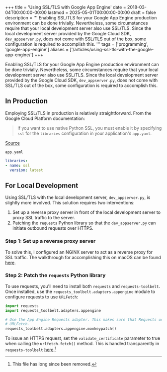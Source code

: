 +++
title = 'Using SSL/TLS with Google App Engine'
date = 2018-03-04T00:00:00-00:00
lastmod = 2025-05-01T00:00:00-00:00
draft = false
description = '''
Enabling SSL/TLS for your Google App Engine production environment can be done
trivially. Nevertheless, some circumstances require that your local development
server also use SSL/TLS. Since the local development server provided by the
Google Cloud SDK, `dev_appserver.py`, does not come with SSL/TLS out of the
box, some configuration is required to accomplish this.
'''
tags = ['programming', 'google-app-engine']
aliases = ['/articles/using-ssl-tls-with-the-google-app-engine/']
+++

Enabling SSL/TLS for your Google App Engine production environment can be done
trivially. Nevertheless, some circumstances require that your local development
server also use SSL/TLS. Since the local development server provided by the
Google Cloud SDK, `dev_appserver.py`, does not come with SSL/TLS out of the
box, some configuration is required to accomplish this.

## In Production

Employing SSL/TLS in production is relatively straightforward. From the Google
Cloud Platform documentation:

> If you want to use native Python SSL, you must enable it by specifying `ssl`
> for the `libraries` configuration in your application's `app.yaml`.

[Source](https://cloud.google.com/appengine/docs/standard/python/sockets/ssl_support)

`app.yaml`

```yaml
libraries:
- name: ssl
  version: latest
```

## For Local Development

Using SSL/TLS with the local development server, `dev_appserver.py`, is
slightly more involved. This solution requires two interventions:

1. Set up a reverse proxy server in front of the local development server to
   proxy SSL traffic to the server.
2. Patching the `requests` Python library so that the `dev_appserver.py` can
   initiate outbound requests over HTTPS.

### Step 1: Set up a reverse proxy server

To solve this, I configured an NGINX server to act as a reverse proxy for SSL
traffic. The walkthrough for accomplishing this on macOS can be found
[here](https://nickolaskraus.io/posts/how-to-create-a-self-signed-certificate-for-nginx-on-macos).

### Step 2: Patch the `requests` Python library

To use requests, you'll need to install both `requests` and
`requests-toolbelt`. Once installed, use the
`requests_toolbelt.adapters.appengine` module to configure requests to use
`URLFetch`:

```python
import requests
import requests_toolbelt.adapters.appengine

# Use the App Engine Requests adapter. This makes sure that Requests uses
# URLFetch.
requests_toolbelt.adapters.appengine.monkeypatch()
```

To issue an HTTPS request, set the `validate_certificate` parameter to true
when calling the `urlfetch.fetch()` method. This is handled transparently in
`requests-toolbelt`
[here](https://github.com/requests/toolbelt/blob/master/requests_toolbelt/adapters/appengine.py#L175).[^1]

[^1]: This file has long since been removed.

[How to Create a Self-Signed Certificate for NGINX on macOS]: http://localhost:1316/posts/how-to-create-a-self-signed-certificate-for-nginx-on-macos/

